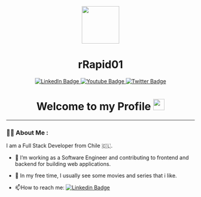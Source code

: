 <div id="header" align="center">
  <img src="https://media3.giphy.com/media/RbDKaczqWovIugyJmW/giphy.gif?cid=ecf05e4711won7jfao2qzaiomah88lk0fa2x25h3ad3jxrlp&rid=giphy.gif&ct=g" width="100"/>
  <h1>rRapid01</h1>
<div id="badges">
  <a href="your-linkedin-URL">
    <img src="https://img.shields.io/badge/LinkedIn-blue?style=for-the-badge&logo=linkedin&logoColor=white" alt="LinkedIn Badge"/>
  </a>
  <a href="your-youtube-URL">
    <img src="https://img.shields.io/badge/Gmail-D14836?style=for-the-badge&logo=gmail&logoColor=white" alt="Youtube Badge"/>
  </a>
  <a href="your-twitter-URL">
    <img src="https://img.shields.io/badge/Twitter-blue?style=for-the-badge&logo=twitter&logoColor=white" alt="Twitter Badge"/>
  </a>
</div>
<h1>
  Welcome to my Profile
  <img src="https://media.giphy.com/media/hvRJCLFzcasrR4ia7z/giphy.gif" width="30px"/>
</h1>
</div>

---

### :man_technologist: About Me :

I am a Full Stack Developer from Chile :chile:.

- :telescope: I’m working as a Software Engineer and contributing to frontend and backend for building web applications.

- :high_brightness: In my free time, I usually see some movies and series that i like.

- :mailbox:How to reach me: [![Linkedin Badge](https://img.shields.io/badge/-Eduardo-blue?style=flat&logo=Linkedin&logoColor=white)](https://www.linkedin.com/in/eduardo-sep%C3%BAlveda-narv%C3%A1ez-4436181b9/)
